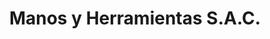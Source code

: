 ---
title: "Manos y Herramientas S.A.C."
url: /surquillo/manos-y-herramientas-s-a-c/
shop: Möbel
---